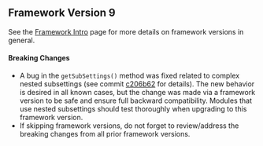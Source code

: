 ## Framework Version 9

See the [Framework Intro](README.md) page for more details on framework versions in general.

#### Breaking Changes

- A bug in the `getSubSettings()` method was fixed related to complex nested subsettings (see commit [c206b62](https://github.com/vanderbilt/redcap-external-modules/commit/c206b62c66279343a996ca2f53904d896e29f31a) for details).  The new behavior is desired in all known cases, but the change was made via a framework version to be safe and ensure full backward compatibility.  Modules that use nested subsettings should test thoroughly when upgrading to this framework version.
- If skipping framework versions, do not forget to review/address the breaking changes from all prior framework versions.
